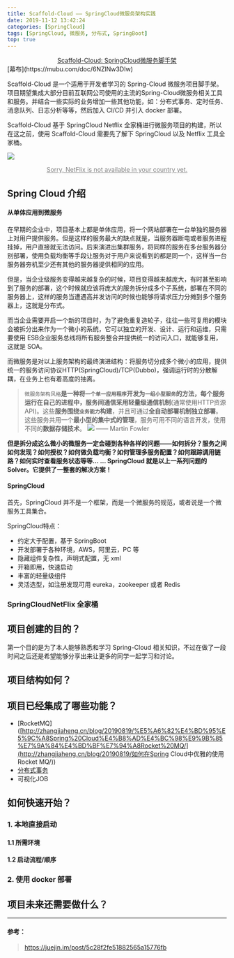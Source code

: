 ```yaml
---
title: Scaffold-Cloud —— SpringCloud微服务架构实践
date: 2019-11-12 13:42:24
categories: [SpringCloud]
tags: [SpringCloud, 微服务, 分布式, SpringBoot]
top: true 
---
```


<center><u style="font-size=16px;"><a href="/">Scaffold-Cloud: SpringCloud微服务脚手架</a></u></center> [幕布](https://mubu.com/doc/6NZlNw3DIw)

Scaffold-Cloud 是一个适用于开发者学习的 Spring-Cloud 微服务项目脚手架。项目期望集成大部分目前互联网公司使用的主流的Spring-Cloud微服务相关工具和服务。并结合一些实际的业务增加一些其他功能，如：分布式事务、定时任务、消息队列、日志分析等等，然后加入 CI/CD 并引入 docker 部署。

Scaffold-Cloud 基于 SpringCloud Netflix 全家桶进行微服务项目的构建，所以在这之前，使用 Scaffold-Cloud 需要先了解下 SpringCloud 以及 Netflix 工具全家桶。

![](netflix.png)

<center><u style="font-size=6px; color:gray">Sorry, NetFlix is not available in your country yet.</u></center>

<!--more-->

## Spring Cloud 介绍 

#### 从单体应用到微服务

在早期的企业中，项目基本上都是单体应用，将一个网站部署在一台单独的服务器上对用户提供服务。但是这样的服务最大的缺点就是，当服务器断电或者服务进程挂掉，用户直接就无法访问。后来演进出集群服务，将同样的服务在多台服务器分别部署，使用负载均衡等手段让服务对于用户来说看到的都是同一个，这样当一台服务器夯机至少还有其他的服务器提供相同的应用。

但是，当企业级服务变得越来越复杂的时候，项目变得越来越庞大，有时甚至影响到了服务的部署，这个时候就应该将庞大的服务拆分成多个子系统，部署在不同的服务器上，这样的服务当遭遇高并发访问的时候也能够将请求压力分摊到多个服务器上，这就是分布式。

而当企业需要开启一个新的项目时，为了避免重复造轮子，往往一些可复用的模块会被拆分出来作为一个微小的系统，它可以独立的开发、设计、运行和运维，只需要使用 ESB企业服务总线将所有服务整合并提供统一的访问入口，就能够复用，这就是 SOA。

而微服务是对以上服务架构的最终演进结构：将服务切分成多个微小的应用，提供统一的服务访问协议HTTP(SpringCloud)/TCP(Dubbo)，强调运行时的分散解耦，在业务上也有着高度的抽离。

> `微服务架构风格`**是一种将`一个单一应用程序`开发为`一组小型服务`的方法，每个服务运行在自己的进程中，服务间通信采用轻量级通信机制**(通常使用HTTP资源API)。这些**服务围绕`业务能力`构建**，并且可通过**全自动部署机制独立部署**。这些服务共用一个**最小型的集中式的管理**，服务可用不同的语言开发，使用不同的**数据存储技术**。
> ![](microservice.webp)
> —— Martin Fowler

**但是拆分成这么微小的微服务一定会碰到各种各样的问题——如何拆分？服务之间如何发现？如何授权？如何做负载均衡？如何管理多服务配置？如何跟踪调用链路？如何实时查看服务状态等等... ... SpringCloud 就是以上一系列问题的 Solver。它提供了一整套的解决方案！**

#### SpringCloud

首先，SpringCloud 并不是一个框架，而是一个微服务的规范，或者说是一个微服务工具集合。

SpringCloud特点：

- 约定大于配置，基于 SpringBoot
- 开发部署于各种环境，AWS，阿里云，PC 等
- 隐藏组件复杂性，声明式配置，无 xml
- 开箱即用，快速启动
- 丰富的轻量级组件
- 灵活选型，如注册发现可用 eureka，zookeeper 或者 Redis

### SpringCloudNetFlix 全家桶





## 项目创建的目的？

第一个目的是为了本人能够熟悉和学习 Spring-Cloud 相关知识，不过在做了一段时间之后还是希望能够分享出来让更多的同学一起学习和讨论。



## 项目结构如何？





## 项目已经集成了哪些功能？

- [RocketMQ]([http://zhangjiaheng.cn/blog/20190819/%E5%A6%82%E4%BD%95%E5%9C%A8Spring%20Cloud%E4%B8%AD%E4%BC%98%E9%9B%85%E7%9A%84%E4%BD%BF%E7%94%A8Rocket%20MQ/](http://zhangjiaheng.cn/blog/20190819/如何在Spring Cloud中优雅的使用Rocket MQ/))
- [分布式事务]([http://zhangjiaheng.cn/blog/20190806/%E6%88%91%E9%A1%B9%E7%9B%AE%E4%B8%AD%E4%BD%BF%E7%94%A8%E7%9A%84%E5%88%86%E5%B8%83%E5%BC%8F%E4%BA%8B%E5%8A%A1%EF%BC%9ALCN/](http://zhangjiaheng.cn/blog/20190806/我项目中使用的分布式事务：LCN/))
- 可视化JOB





## 如何快速开始？

### 1. 本地直接启动

####	1.1 所需环境

#### 1.2 启动流程/顺序



### 2. 使用 docker 部署



## 项目未来还需要做什么？







---

#### 参考：

> https://juejin.im/post/5c28f2fe51882565a15776fb

